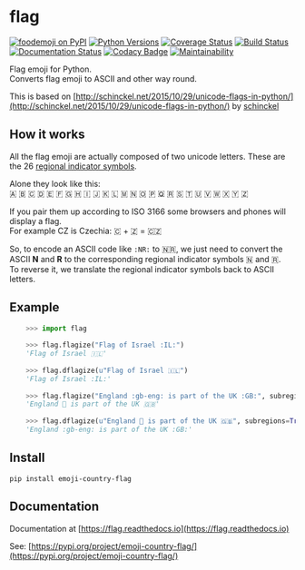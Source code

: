 flag
====

[![foodemoji on PyPI](https://img.shields.io/pypi/v/emoji-country-flag.svg)](https://pypi.python.org/pypi/emoji-country-flag)
[![Python Versions](https://img.shields.io/pypi/pyversions/emoji-country-flag.svg)](https://pypi.python.org/pypi/emoji-country-flag)
[![Coverage Status](https://coveralls.io/repos/github/cvzi/flag/badge.svg?branch=master)](https://coveralls.io/github/cvzi/flag?branch=master)
[![Build Status](https://travis-ci.org/cvzi/flag.svg?branch=master)](https://travis-ci.org/cvzi/flag)
[![Documentation Status](https://readthedocs.org/projects/flag/badge/?version=latest)](https://flag.readthedocs.io/en/latest/?badge=latest)
[![Codacy Badge](https://api.codacy.com/project/badge/Grade/e897c2f701ee44f5aa36457d0ab1a84a)](https://app.codacy.com/app/cvzi/flag?utm_source=github.com&utm_medium=referral&utm_content=cvzi/flag&utm_campaign=Badge_Grade_Dashboard)
[![Maintainability](https://api.codeclimate.com/v1/badges/cf1f88720896db4d1b0a/maintainability)](https://codeclimate.com/github/cvzi/flag/maintainability)

Flag emoji for Python.  
Converts flag emoji to ASCII and other way round.

This is based on [http://schinckel.net/2015/10/29/unicode-flags-in-python/](http://schinckel.net/2015/10/29/unicode-flags-in-python/) by [schinckel](https://github.com/schinckel/)

How it works
-----------

All the flag emoji are actually composed of two unicode letters. These are the 26 [regional indicator symbols](https://en.wikipedia.org/wiki/Regional_Indicator_Symbol).

Alone they look like this:  
🇦 🇧 🇨 🇩 🇪 🇫 🇬 🇭 🇮 🇯 🇰 🇱 🇲 🇳 🇴 🇵 🇶 🇷 🇸 🇹 🇺 🇻 🇼 🇽 🇾 🇿

If you pair them up according to ISO 3166 some browsers and phones will display a flag.  
For example CZ is Czechia: 🇨 + 🇿 = 🇨🇿

So, to encode an ASCII code like `:NR:` to 🇳🇷, we just need to convert the ASCII **N** and **R** to the corresponding regional indicator symbols 🇳 and 🇷.  
To reverse it, we translate the regional indicator symbols back to ASCII letters.

Example
-------

```python
    >>> import flag
    
    >>> flag.flagize("Flag of Israel :IL:")
    'Flag of Israel 🇮🇱'
    
    >>> flag.dflagize(u"Flag of Israel 🇮🇱")
    'Flag of Israel :IL:'
    
    >>> flag.flagize("England :gb-eng: is part of the UK :GB:", subregions=True)
    'England 🏴󠁧󠁢󠁥󠁮󠁧󠁿 is part of the UK 🇬🇧'
    
    >>> flag.dflagize(u"England 🏴󠁧󠁢󠁥󠁮󠁧󠁿 is part of the UK 🇬🇧", subregions=True)
    'England :gb-eng: is part of the UK :GB:'
```

Install
-------

`pip install emoji-country-flag`

Documentation
-------------

Documentation at [https://flag.readthedocs.io](https://flag.readthedocs.io)


See: [https://pypi.org/project/emoji-country-flag/](https://pypi.org/project/emoji-country-flag/)
